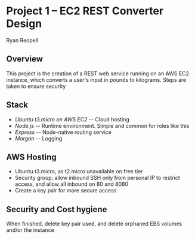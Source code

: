 # Project 1 – EC2 REST Converter Design
Ryan Reopell

## Overview
This project is the creation of a REST web service running on an AWS EC2 instance, which converts a user's input in pounds to kilograms. Steps are taken to ensure security

## Stack
- *Ubuntu t3.micro on AWS EC2* -- Cloud hosting
- *Node.js* -- Runtime environment. Simple and common for roles like this
- *Express* -- Node-native routing service
- *Morgan* -- Logging

## AWS Hosting
- Ubuntu t3.micro, as t2.micro unavailable on free tier
- Security group; allow inbound SSH only from personal IP to restrict access, and allow all inbound on 80 and 8080
- Create a key pair for more secure access

## Security and Cost hygiene
When finished, delete key pair used, and delete orphaned EBS volumes and/or the instance
